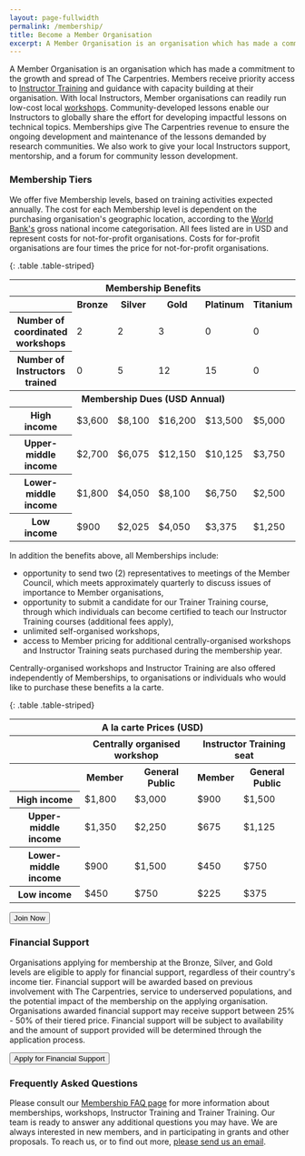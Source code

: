 ```yaml
---
layout: page-fullwidth
permalink: /membership/
title: Become a Member Organisation
excerpt: A Member Organisation is an organisation which has made a commitment to the growth and spread of The Carpentries
---
```


A Member Organisation is an organisation which has made a commitment to the growth and spread of The Carpentries. Members receive priority access to [Instructor Training](https://carpentries.github.io/instructor-training/) and guidance with capacity building at their organisation. With local Instructors, Member organisations can readily run low-cost local [workshops](/workshops/). Community-developed lessons enable our Instructors to globally share the effort for developing impactful lessons on technical topics. Memberships give The Carpentries revenue to ensure the ongoing development and maintenance of the lessons demanded by research communities. We also work to give your local Instructors support, mentorship, and a forum for community lesson development.

### Membership Tiers

We offer five Membership levels, based on training activities expected annually. The cost for each Membership level is dependent on the
purchasing organisation's geographic location, according to the
[World Bank's](https://datahelpdesk.worldbank.org/knowledgebase/articles/906519-world-bank-country-and-lending-groups) gross national income 
categorisation. All fees listed are in USD and represent costs for not-for-profit organisations. 
Costs for for-profit organisations are four times the price for not-for-profit organisations. 

{: .table .table-striped}  

<table>
  <tr>
    <th colspan=6>Membership Benefits</th>
  </tr>
  <tr>
    <th></th>
    <th>Bronze</th>
    <th>Silver</th>
    <th>Gold</th>
    <th>Platinum</th>
    <th>Titanium</th>
  </tr>
  <tr>
    <th>Number of coordinated workshops</th>
    <td>2</td>
    <td>2</td>
    <td>3</td>
	<td>0</td>
	<td>0</td>
  </tr>
  <tr>
    <th>Number of Instructors trained</th>
    <td>0</td>
    <td>5</td>
    <td>12</td>
    <td>15</td>
    <td>0</td>
  </tr>
  <tr>
    <th colspan=6>Membership Dues (USD Annual)</th>
  </tr>
  <tr>
    <th>High income</th>
    <td>$3,600</td>
    <td>$8,100</td>
    <td>$16,200</td>
    <td>$13,500</td>
    <td>$5,000</td>
  </tr>
  <tr>
    <th>Upper-middle income</th>
    <td>$2,700</td>
    <td>$6,075</td>
    <td>$12,150</td>
    <td>$10,125</td>
    <td>$3,750</td>
  </tr>
  <tr>
    <th>Lower-middle income</th>
    <td>$1,800</td>
    <td>$4,050</td>
    <td>$8,100</td>
    <td>$6,750</td>
    <td>$2,500</td>
  </tr>
  <tr>
    <th>Low income</th>
    <td>$900</td>
    <td>$2,025</td>
    <td>$4,050</td>
    <td>$3,375</td>
    <td>$1,250</td>
  </tr>
</table> 

In addition the benefits above, all Memberships include:
* opportunity to send two (2) representatives to meetings of the Member Council, which meets approximately quarterly to discuss issues of importance to Member organisations,
* opportunity to submit a candidate for our Trainer Training course, through which individuals can become certified to teach our Instructor Training courses (additional fees apply),
* unlimited self-organised workshops,
* access to Member pricing for additional centrally-organised workshops and Instructor Training seats purchased during the membership year. 

Centrally-organised workshops and Instructor Training are also offered independently of Memberships, to organisations or individuals
who would like to purchase these benefits a la carte. 

{: .table .table-striped}  

<table>
  <tr>
      <th colspan=6>A la carte Prices (USD)</th>
  </tr>
  <tr>
      <th colspan=2></th>
      <th colspan=2>Centrally organised workshop</th>
      <th colspan=2>Instructor Training seat</th>
  </tr>
  <tr>
    <th colspan=2></th>
  	<th>Member</th>
    <th>General Public</th>
    <th>Member</th>
    <th>General Public</th>
  <tr>
    <th colspan=2>High income</th>
    <td>$1,800</td>
    <td>$3,000</td>
    <td>$900</td>
	<td>$1,500</td>
  </tr>
  <tr>
    <th colspan=2>Upper-middle income</th>
    <td>$1,350</td>
    <td>$2,250</td>
    <td>$675</td>
	<td>$1,125</td>
  </tr>
    <tr>
    <th colspan=2>Lower-middle income</th>
    <td>$900</td>
    <td>$1,500</td>
    <td>$450</td>
	<td>$750</td>
  </tr>
  <tr>
    <th colspan=2>Low income</th>
    <td>$450</td>
    <td>$750</td>
    <td>$225</td>
	<td>$375</td>
  </tr>
</table> 

<a href="https://carpentries.typeform.com/to/Hmfe6L">
  <button class="btn">
    Join Now
  </button>
</a>

### Financial Support

Organisations applying for membership at the Bronze, Silver, and Gold levels are eligible to apply for 
financial support, regardless of their country's income tier. Financial support
will be awarded based on previous involvement with The Carpentries, service to underserved populations, and the potential impact 
of the membership on the applying organisation. Organisations awarded financial support may receive support between 25% - 50% of 
their tiered price. Financial support will be subject to availability and the amount of support provided will be determined 
through the application process.  

<a href="https://carpentries.typeform.com/to/lZat2eO5">
  <button class="btn">
    Apply for Financial Support
  </button>
</a>


### Frequently Asked Questions

Please consult our [Membership FAQ page](/member_faq) for more information about memberships, workshops, Instructor Training and Trainer Training.
Our team is ready to answer any additional questions you may have. We are always interested in new members, and in participating in grants and other proposals. To reach us, or to
find out more, [please send us an email](mailto:membership@carpentries.org).
